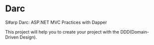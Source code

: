 Darc
====

S#arp Darc: ASP.NET MVC Practices with Dapper

This project will help you to create your project with the DDD(Domain-Driven Design).

